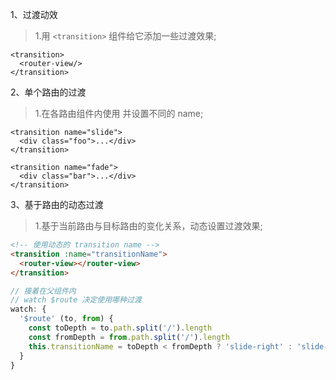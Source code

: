 1、过渡动效
> 1.用 `<transition>` 组件给它添加一些过渡效果;
```
<transition>
  <router-view/>
</transition>
```

2、单个路由的过渡
> 1.在各路由组件内使用 <transition> 并设置不同的 name;
```
<transition name="slide">
  <div class="foo">...</div>
</transition>

<transition name="fade">
  <div class="bar">...</div>
</transition>
```


3、基于路由的动态过渡
> 1.基于当前路由与目标路由的变化关系，动态设置过渡效果;
```html
<!-- 使用动态的 transition name -->
<transition :name="transitionName">
  <router-view></router-view>
</transition>
```
```js
// 接着在父组件内
// watch $route 决定使用哪种过渡
watch: {
  '$route' (to, from) {
    const toDepth = to.path.split('/').length
    const fromDepth = from.path.split('/').length
    this.transitionName = toDepth < fromDepth ? 'slide-right' : 'slide-left'
  }
}
```
